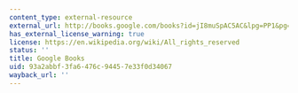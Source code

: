 ```yaml
---
content_type: external-resource
external_url: http://books.google.com/books?id=jI8muSpAC5AC&lpg=PP1&pg=PA1#v=onepage&q&f=false
has_external_license_warning: true
license: https://en.wikipedia.org/wiki/All_rights_reserved
status: ''
title: Google Books
uid: 93a2abbf-3fa6-476c-9445-7e33f0d34067
wayback_url: ''
---
```

